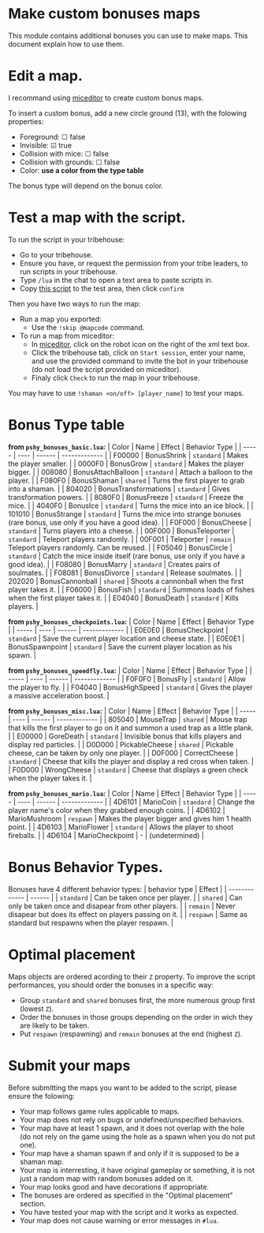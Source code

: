 # Make custom bonuses maps

This module contains additional bonuses you can use to make maps.
This document explain how to use them.



# Edit a map.

I recommand using [miceditor](https://entibo.github.io/miceditor/) to create custom bonus maps.

To insert a custom bonus, add a new circle ground (13), with the folowing properties:
- Foreground: ☐ false
- Invisible: ☑ true
- Collision with mice: ☐ false
- Collision with grounds: ☐ false
- Color: __use a color from the type table__

The bonus type will depend on the bonus color.



# Test a map with the script.

To run the script in your tribehouse:
- Go to your tribehouse.
- Ensure you have, or request the permission from your tribe leaders, to run scripts in your tribehouse.
- Type `/lua` in the chat to open a text area to paste scripts in.
- Copy [this script](https://github.com/Pshy0/pshy_merge/releases/download/v0.7.8/pshy_essentials_plus.tfm.lua.txt) to the test area, then click `confirm`

Then you have two ways to run the map:
- Run a map you exported:
  - Use the `!skip @mapcode` command.
- To run a map from miceditor:
  - In [miceditor](https://entibo.github.io/miceditor/), click on the robot icon on the right of the xml text box.
  - Click the tribehouse tab, click on `Start session`, enter your name, and use the provided command to invite the bot in your tribehouse (do not load the script provided on miceditor).
  - Finaly click `Check` to run the map in your tribehouse.

You may have to use `!shaman <on/off> [player_name]` to test your maps.



# Bonus Type table

**from `pshy_bonuses_basic.lua`:**
| Color | Name | Effect | Behavior Type |
| ----- | ---- | ------ | ------------- |
| F00000 | BonusShrink | `standard` | Makes the player smaller. |
| 0000F0 | BonusGrow | `standard` | Makes the player bigger. |
| 008080 | BonusAttachBalloon | `standard` | Attach a balloon to the player. |
| F080F0 | BonusShaman | `shared` | Turns the first player to grab into a shaman. |
| 804020 | BonusTransformations | `standard` | Gives transformation powers. |
| 8080F0 | BonusFreeze | `standard` | Freeze the mice. |
| 4040F0 | BonusIce | `standard` | Turns the mice into an ice block. |
| 101010 | BonusStrange | `standard` | Turns the mice into strange bonuses (rare bonus, use only if you have a good idea). |
| F0F000 | BonusCheese | `standard` | Turns players into a cheese. |
| 00F000 | BonusTeleporter | `standard` | Teleport players randomly. |
| 00F001 | Teleporter | `remain` | Teleport players randomly. Can be reused. |
| F05040 | BonusCircle | `standard` | Catch the mice inside itself (rare bonus, use only if you have a good idea). |
| F08080 | BonusMarry | `standard` | Creates pairs of soulmates. |
| F08081 | BonusDivorce | `standard` | Release soulmates. |
| 202020 | BonusCannonball | `shared` | Shoots a cannonball when the first player takes it. |
| F06000 | BonusFish | `standard` | Summons loads of fishes when the first player takes it. |
| E04040 | BonusDeath | `standard` | Kills players. |

**from `pshy_bonuses_checkpoints.lua`:**
| Color | Name | Effect | Behavior Type |
| ----- | ---- | ------ | ------------- |
| E0E0E0 | BonusCheckpoint | `standard` | Save the current player location and cheese state. |
| E0E0E1 | BonusSpawnpoint | `standard` | Save the current player location as his spawn. |

**from `pshy_bonuses_speedfly.lua`:**
| Color | Name | Effect | Behavior Type |
| ----- | ---- | ------ | ------------- |
| F0F0F0 | BonusFly | `standard` | Allow the player to fly. |
| F04040 | BonusHighSpeed | `standard` | Gives the player a massive acceleration boost. |

**from `pshy_bonuses_misc.lua`:**
| Color | Name | Effect | Behavior Type |
| ----- | ---- | ------ | ------------- |
| 805040 | MouseTrap | `shared` | Mouse trap that kills the first player to go on it and summon a used trap as a little plank. |
| E00000 | GoreDeath | `standard` | Invisible bonus that kills players and display red particles. |
| D0D000 | PickableCheese | `shared` | Pickable cheese, can be taken by only one player. |
| D0F000 | CorrectCheese | `standard` | Cheese that kills the player and display a red cross when taken. |
| F0D000 | WrongCheese | `standard` | Cheese that displays a green check when the player takes it. |

**from `pshy_bonuses_mario.lua`:**
| Color | Name | Effect | Behavior Type |
| ----- | ---- | ------ | ------------- |
| 4D6101 | MarioCoin | `standard` | Change the player name's color when they grabbed enough coins. |
| 4D6102 | MarioMushroom | `respawn` | Makes the player bigger and gives him 1 health point. |
| 4D6103 | MarioFlower | `standard` | Allows the player to shoot fireballs. |
| 4D6104 | MarioCheckpoint | - | (undetermined) |



# Bonus Behavior Types.

Bonuses have 4 different behavior types:
| behavior type | Effect |
| ------------- | ------ |
| `standard` | Can be taken once per player. |
| `shared` | Can only be taken once and disapear from other players. |
| `remain` | Never disapear but does its effect on players passing on it. |
| `respawn` | Same as standard but respawns when the player respawn. |



# Optimal placement

Maps objects are ordered acording to their `Z` property.
To improve the script performances, you should order the bonuses in a specific way:
- Group `standard` and `shared` bonuses first, the more numerous group first (lowest `Z`).
- Order the bonuses in those groups depending on the order in wich they are likely to be taken.
- Put `respawn` (respawning) and `remain` bonuses at the end (highest `Z`).



# Submit your maps

Before submitting the maps you want to be added to the script, please ensure the folowing:
- Your map follows game rules applicable to maps.
- Your map does not rely on bugs or undefined/unspecified behaviors.
- Your map have at least 1 spawn, and it does not overlap with the hole (do not rely on the game using the hole as a spawn when you do not put one).
- Your map have a shaman spawn if and only if it is supposed to be a shaman map.
- Your map is interresting, it have original gameplay or something, it is not just a random map with random bonuses added on it.
- Your map looks good and have decorations if appropriate.
- The bonuses are ordered as specified in the "Optimal placement" section.
- You have tested your map with the script and it works as expected.
- Your map does not cause warning or error messages in `#lua`.
